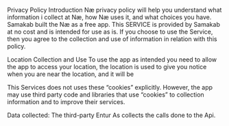 Privacy Policy
Introduction
Næ privacy policy will help you understand what information i collect at Næ, how Næ uses it, and what choices you have. Samakab built the Næ as a free app. This SERVICE is provided by Samakab at no cost and is intended for use as is. If you choose to use the Service, then you agree to the collection and use of information in relation with this policy. 

Location Collection and Use
To use the app as intended you need to allow the app to access your location, the location is used to give you notice when you are near the location, and it will be 



This Services does not uses these “cookies” explicitly. However, the app may use third party code and libraries that use “cookies” to collection information and to improve their services.


Data collected:
The third-party Entur As collects the calls done to the Api.
